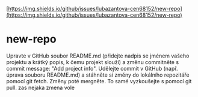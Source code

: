 [https://img.shields.io/github/issues/lubazantova-cen68152/new-repo](https://img.shields.io/github/issues/lubazantova-cen68152/new-repo)
# new-repo

Upravte v GitHub soubor README.md (přidejte nadpis se jménem vašeho projektu a krátký popis, k čemu projekt slouží) a změnu commitněte s commit message: "Add project info".
Udělejte commit v GitHub (např. úprava souboru README.md) a stáhněte si změny do lokálního repozitáře pomocí git fetch. Změny poté mergněte. To samé vyzkoušejte s pomocí git pull.
zas nejaka zmena vole

